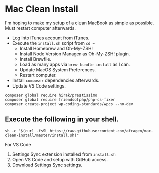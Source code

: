 # Mac Clean Install

I'm hoping to make my setup of a clean MacBook as simple as possible. Must restart computer afterwards.

* Log into iTunes account from iTunes.
* Execute the `install.sh` script from `cd ~`
  * Install Homebrew and Oh-My-ZSH!
  * Install Node Version Manager as Oh-My-ZSH! plugin.
  * Install Brewfile.
  * Load as many apps via `brew bundle install` as I can.
  * Update MacOS System Preferences.
  * Restart computer.
 * Install `composer` dependencies afterwards.
* Update VS Code settings.

```
composer global require hirak/prestissimo
composer global require friendsofphp/php-cs-fixer
composer create-project wp-coding-standards/wpcs --no-dev
```


## Execute the folllowing in your shell.
`sh -c "$(curl -fsSL https://raw.githubusercontent.com/afragen/mac-clean-install/master/install.sh)"`

For VS Code
  1. Settings Sync extension installed from `install.sh`
  2. Open VS Code and setup with GitHub access.
  3. Download Settings Sync settings.
